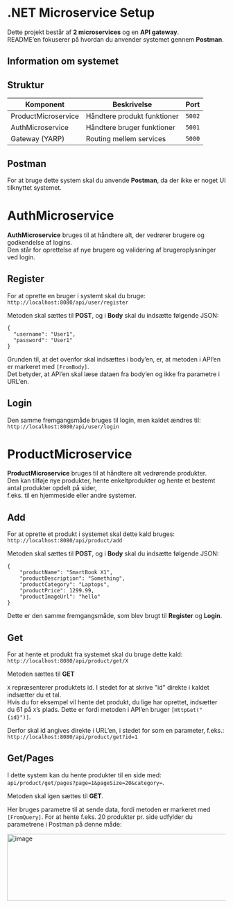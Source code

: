 # .NET Microservice Setup

Dette projekt består af **2 microservices** og en **API gateway**.  
README’en fokuserer på hvordan du anvender systemet gennem **Postman**.

## Information om systemet

## Struktur
| Komponent            | Beskrivelse                 | Port	  |
|----------------------|-----------------------------|--------|
| ProductMicroservice  | Håndtere produkt funktioner | `5002` |
| AuthMicroservice     | Håndtere bruger funktioner  | `5001` |
| Gateway (YARP)       | Routing mellem services     | `5000` |

## Postman

For at bruge dette system skal du anvende **Postman**, da der ikke er noget UI tilknyttet systemet.  

# AuthMicroservice

**AuthMicroservice** bruges til at håndtere alt, der vedrører brugere og godkendelse af logins.  
Den står for oprettelse af nye brugere og validering af brugeroplysninger ved login.

## Register

For at oprette en bruger i systemt skal du bruge:
`http://localhost:8080/api/user/register`

Metoden skal sættes til **POST**, og i **Body** skal du indsætte følgende JSON:
```
{
  "username": "User1",
  "password": "User1"
}
```
Grunden til, at det ovenfor skal indsættes i body’en, er, at metoden i API’en er markeret med `[FromBody]`.  
Det betyder, at API’en skal læse dataen fra body’en og ikke fra parametre i URL’en.

## Login
Den samme fremgangsmåde bruges til login, men kaldet ændres til:
`http://localhost:8080/api/user/login`

# ProductMicroservice

**ProductMicroservice** bruges til at håndtere alt vedrørende produkter.  
Den kan tilføje nye produkter, hente enkeltprodukter og hente et bestemt antal produkter opdelt på sider,  
f.eks. til en hjemmeside eller andre systemer.  

## Add
For at oprette et produkt i systemet skal dette kald bruges:
`http://localhost:8080/api/product/add`

Metoden skal sættes til **POST**, og i **Body** skal du indsætte følgende JSON:
```
{
    "productName": "SmartBook X1",
    "productDescription": "Something",
    "productCategory": "Laptops",
    "productPrice": 1299.99,
    "productImageUrl": "hello"
}
```
Dette er den samme fremgangsmåde, som blev brugt til **Register** og **Login**.

## Get
For at hente et produkt fra systemet skal du bruge dette kald: `http://localhost:8080/api/product/get/X`  

Metoden sættes til **GET**

`X` repræsenterer produktets id. I stedet for at skrive "id" direkte i kaldet indsætter du et tal.  
Hvis du for eksempel vil hente det produkt, du lige har oprettet, indsætter du 61 på `X`’s plads.
Dette er fordi metoden i API’en bruger `[HttpGet("{id}")]`.  

Derfor skal id angives direkte i URL’en, i stedet for som en parameter, f.eks.: `http://localhost:8080/api/product/get?id=1`

## Get/Pages
I dette system kan du hente produkter til en side med: `api/product/get/pages?page=1&pageSize=20&category=`.  

Metoden skal igen sættes til **GET**.

Her bruges parametre til at sende data, fordi metoden er markeret med `[FromQuery]`.
For at hente f.eks. 20 produkter pr. side udfylder du parametrene i Postman på denne måde:

<img width="524" height="154" alt="image" src="https://github.com/user-attachments/assets/35f70f3a-d5dd-498e-8945-e6715a631410" />

